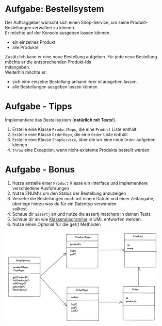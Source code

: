 
# Aufgabe: Bestellsystem

Der Auftraggeber wünscht sich einen Shop-Service, um seine Produkt-Bestellungen verwalten zu können.  
Er möchte auf der Konsole ausgeben lassen können:

-   ein einzelnes Produkt
-   alle Produkte

Zusätzlich kann er eine neue Bestellung aufgeben. Für jede neue Bestellung möchte er die entsprechenden Produkt-Ids  
mitangeben.  
Weiterhin möchte er:

-   sich eine einzelne Bestellung anhand ihrer id ausgeben lassen.
-   alle Bestellungen ausgeben lassen können.
# Aufgabe - Tipps

Implementiere das Bestellsystem (**natürlich mit Tests!**).

1.  Erstelle eine Klasse  `ProductRepo`, die eine  `Product`  Liste enthält.
2.  Erstelle eine Klasse  `OrderRepo`, die eine  `Order`  Liste enthält
3.  Erstelle eine Klasse  `ShopService`, über die wir eine neue  `Order`  aufgeben können.
4.  `throw`  eine Exception, wenn nicht-existente Produkte bestellt werden

# Aufgabe - Bonus

1.  Nutze anstelle einer  `Product`  Klasse ein Interface und implementiere verschiedene Ausführungen
2.  Nutze ENUM's um den Status der Bestellung anzuzeigen
3.  Versehe die Bestellungen noch mit einem Datum und einer Zeitangabe, überlege hierzu was du für ein Datentyp verwenden  
    solltest
4.  Schaue dir  `assertj`  an und nutze die assertj matchers in deinen Tests
5.  Schaue dir an wie  [Klassendiagramme](https://de.wikipedia.org/wiki/Klassendiagramm)  in UML entworfen werden.
6.  Nutze einen Optional für die get() Methoden

![order-system](./order-system.png "order-system")
